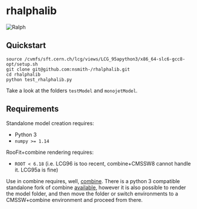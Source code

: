 # rhalphalib

![Ralph](https://upload.wikimedia.org/wikipedia/en/thumb/1/14/Ralph_Wiggum.png/220px-Ralph_Wiggum.png)

## Quickstart
```
source /cvmfs/sft.cern.ch/lcg/views/LCG_95apython3/x86_64-slc6-gcc8-opt/setup.sh
git clone git@github.com:nsmith-/rhalphalib.git
cd rhalphalib
python test_rhalphalib.py
```
Take a look at the folders `testModel` and `monojetModel`.

## Requirements
Standalone model creation requires:
  - Python 3
  - `numpy >= 1.14`

RooFit+combine rendering requires:
  - `ROOT < 6.18` (i.e. LCG96 is too recent, combine+CMSSW8 cannot handle it.  LCG95a is fine)

Use in combine requires, well, [combine](https://github.com/cms-analysis/HiggsAnalysis-CombinedLimit).
There is a python 3 compatible standalone fork of combine [available](https://github.com/guitargeek/combine),
however it is also possible to render the model folder, and then move the folder or switch environments to a CMSSW+combine environment and proceed from there.
